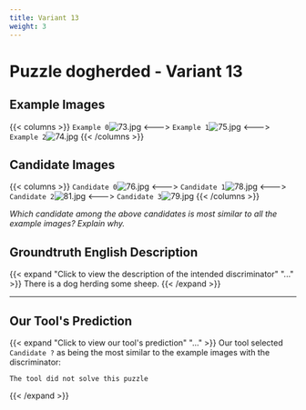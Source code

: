 ```yaml
---
title: Variant 13
weight: 3
---
```


# Puzzle dogherded - Variant 13

## Example Images
{{< columns >}}
`Example 0`![73.jpg](/natscene_data/images/73.jpg)
<--->
`Example 1`![75.jpg](/natscene_data/images/75.jpg)
<--->
`Example 2`![74.jpg](/natscene_data/images/74.jpg)
{{< /columns >}}

## Candidate Images
{{< columns >}}
`Candidate 0`![76.jpg](/natscene_data/images/76.jpg)
<--->
`Candidate 1`![78.jpg](/natscene_data/images/78.jpg)
<--->
`Candidate 2`![81.jpg](/natscene_data/images/81.jpg)
<--->
`Candidate 3`![79.jpg](/natscene_data/images/79.jpg)
{{< /columns >}}

*Which candidate among the above candidates is most similar to all the example images? Explain why.*

## Groundtruth English Description

{{< expand "Click to view the description of the intended discriminator" "..." >}}
There is a dog herding some sheep.
{{< /expand >}}

---



## Our Tool's Prediction

{{< expand "Click to view our tool's prediction" "..." >}}
Our tool selected `Candidate ?` as being the most similar to the example images with the discriminator:
```plaintext
The tool did not solve this puzzle
```
{{< /expand >}}
